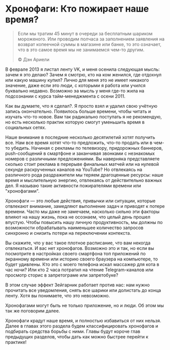 # Хронофаги: Кто пожирает наше время?

> Если мы тратим 45 минут в очереди за бесплатным шариком мороженого. Или проводим полчаса за заполнением заявления на возврат копеечной суммы в магазине или банке, то это означает, что в это самое время мы не занимаемся чем-то другим.
>
> ©️ Дэн Ариели

В феврале 2013 я листал ленту VK, и меня осенила следующая мысль: зачем я это делаю? Зачем я смотрю, кто на ком женился, где отдохнул или какую машину купил? Лично для меня это не имеет никакого значение, даже если это люди, с которыми я работа или учился буквально недавно. Возможно эа мысль у меня где-то жила на подсознании с курса тайм-менеджмента с осени 2011.

Как вы думаете, что я сделал?. Я просто взял и удалил свою учётную запись окончательно. Появилось больше времени, чтобы читать и изучать что-то новое. Вам так радикально поступать я не рекомендую, но есть несколько практик которую смогут уменьшить время в социальных сетях.

Наше внимание в последние несколько десятилетий хотят получить все. Нам все время хотят что-то предложить, что-то продать или в чем-то убедить. Начиная с рекламы по телевизору, придорожных баннеров, push-сообщений в смартфоне и заканчивая звонками с незнакомых номеров с различными предложениями. Вы наверняка представляете сколько стоит реклама в перерыве финальных матчей или на нулевой секунде раскрученных каналов на YouTube? Но отвлекаясь на различного рода раздражители мы теряем драгоценные ресурсы: наше время и мыслительную энергию, отвлекаясь от действительно важных дел. Я называю такие активности пожирателями времени или "хронофагами".

Хронофаги — это любые действия, привычки или ситуации, которые отвлекают внимание, замедляют выполнение задач и приводят к потере времени. Часто мы даже не замечаем, насколько сильно эти факторы влияют на нашу жизнь, пока не осознаем, что целый день прошел впустую. Чтобы повысить нашу личную продуктивность, мы должны по возможности обрабатывать наименьшее количество запросов синхронно и снизить потери на переключении контекста.

Вы скажите, что у вас такое плотное расписание, что вам некогда отвлекаться. И вас нет хронофагов. Возможно это и так, но если вы посмотрите в настройках своего смартфона топ приложений по экранному времени или историю своего браузера на компьютере, то будет удивлены. Кто это с моего телефона искал массажер для кота в час ночи? Или кто 2 часа потратил на чтение Telegram-каналов или просмотр сторис в запретограме или запретобуке?

В этом случае эффект Зейгарник работает против нас: нам нужно прочитать все уведомления, снять все шарики или долистать до конца ленту. Хотя вы понимаете, что это невозможно.

Хронофагами могут быть не только приложение, но и люди. Об этом мы так же поговорим далее.

Хронофаги крадут наше время, и полностью избавиться от них нельзя. Далее в главах этого раздела будем классифицировать хронофагов и подбирать средства борьбы с ними. Главы будут короче глав предыдущих разделов, чтобы дать как можно быстрее перейти к практике!
